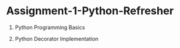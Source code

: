 # Assignment-1-Python-Refresher

1) Python Programming Basics

      


2) Python Decorator Implementation
